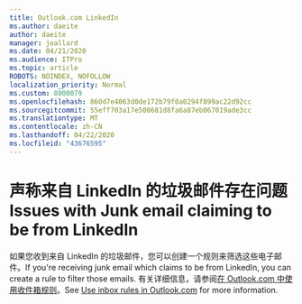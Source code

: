 ```yaml
---
title: Outlook.com LinkedIn
ms.author: daeite
author: daeite
manager: joallard
ms.date: 04/21/2020
ms.audience: ITPro
ms.topic: article
ROBOTS: NOINDEX, NOFOLLOW
localization_priority: Normal
ms.custom: 8000079
ms.openlocfilehash: 860d7e4063d0de172b79f0a0294f899ac22d92cc
ms.sourcegitcommit: 55eff703a17e500681d8fa6a87eb067019ade3cc
ms.translationtype: MT
ms.contentlocale: zh-CN
ms.lasthandoff: 04/22/2020
ms.locfileid: "43676595"
---
```

# <a name="issues-with-junk-email-claiming-to-be-from-linkedin"></a><span data-ttu-id="18277-102">声称来自 LinkedIn 的垃圾邮件存在问题</span><span class="sxs-lookup"><span data-stu-id="18277-102">Issues with Junk email claiming to be from LinkedIn</span></span>

<span data-ttu-id="18277-103">如果您收到来自 LinkedIn 的垃圾邮件，您可以创建一个规则来筛选这些电子邮件。</span><span class="sxs-lookup"><span data-stu-id="18277-103">If you're receiving junk email which claims to be from LinkedIn, you can create a rule to filter those emails.</span></span>
<span data-ttu-id="18277-104">有关详细信息，请参阅[在 Outlook.com 中使用收件箱规则](https://aka.ms/OutlookComInboxRules)。</span><span class="sxs-lookup"><span data-stu-id="18277-104">See [Use inbox rules in Outlook.com](https://aka.ms/OutlookComInboxRules) for more information.</span></span>


